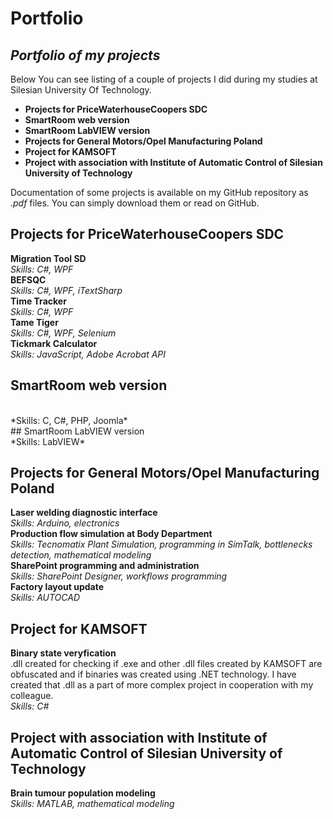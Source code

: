 Portfolio
========
## *Portfolio of my projects*

Below You can see listing of a couple of projects I did during my studies at Silesian University Of Technology.
* **Projects for PriceWaterhouseCoopers SDC**
* **SmartRoom web version**
* **SmartRoom LabVIEW version**
* **Projects for General Motors/Opel Manufacturing Poland**
* **Project for KAMSOFT**
* **Project with association with Institute of Automatic Control of Silesian University of Technology**

Documentation of some projects is available on my GitHub repository as *.pdf* files. You can simply download them or read on GitHub.

## Projects for PriceWaterhouseCoopers SDC
**Migration Tool SD**
<br />
*Skills: C#, WPF*
<br />
**BEFSQC**
<br />
*Skills: C#, WPF, iTextSharp*
<br />
**Time Tracker**
<br />
*Skills: C#, WPF*
<br />
**Tame Tiger**
<br />
*Skills: C#, WPF, Selenium*
<br />
**Tickmark Calculator**
<br />
*Skills: JavaScript, Adobe Acrobat API*

## SmartRoom web version
<br />
*Skills: C, C#, PHP, Joomla*
<br />
## SmartRoom LabVIEW version
<br />
*Skills: LabVIEW*

## Projects for General Motors/Opel Manufacturing Poland
**Laser welding diagnostic interface**
<br />
*Skills: Arduino, electronics*
<br />
**Production flow simulation at Body Department**
<br />
*Skills: Tecnomatix Plant Simulation, programming in SimTalk, bottlenecks detection, mathematical modeling*
<br />
**SharePoint programming and administration**
<br />
*Skills: SharePoint Designer, workflows programming*
<br />
**Factory layout update**
<br />
*Skills: AUTOCAD*

## Project for KAMSOFT
**Binary state veryfication**
<br />
.dll created for checking if .exe and other .dll files created by KAMSOFT are obfuscated and if binaries was created using .NET technology. I have created that .dll as a part of more complex project in cooperation with my colleague.
<br />
*Skills: C#*

## Project with association with Institute of Automatic Control of Silesian University of Technology
**Brain tumour population modeling**
<br />
*Skills: MATLAB, mathematical modeling*
<br />
